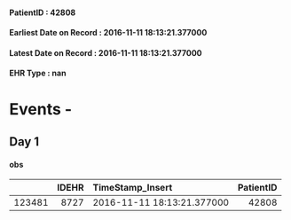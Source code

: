 
#### PatientID : 42808
#### Earliest Date on Record : 2016-11-11 18:13:21.377000
#### Latest Date on Record : 2016-11-11 18:13:21.377000
#### EHR Type : nan

# Events - 

## Day 1

#### obs
|        |   IDEHR | TimeStamp_Insert           |   PatientID |
|-------:|--------:|:---------------------------|------------:|
| 123481 |    8727 | 2016-11-11 18:13:21.377000 |       42808 |


